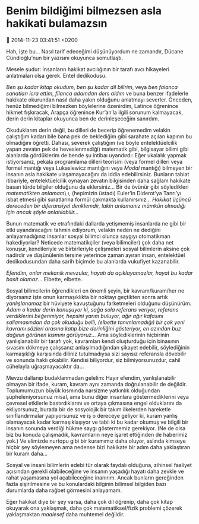 Benim bildiğimi bilmezsen asla hakikati bulamazsın
==================================================

:date: 2014-11-23 03:41:51 +0200

Hah, işte bu… Nasıl tarif edeceğimi düşünüyordum ne zamandır, Dücane
Cündioğlu’nun bir yazısını okuyunca somutlaştı.

Mesele şudur: İnsanların hakikat avcılığının bir tarafı avcı hikayeleri
anlatmaları olsa gerek. Entel dedikodusu.

*Ben şu kadar kitap okudum*, *ben şu kadar dil bilirim*, veya *ben
falanca sanatları icra ettim*, *filanca adamdan ders aldım* ve buna
benzer ifadelerle hakikate okurundan nasıl daha yakın olduğunu anlatmayı
severler. Önceden, henüz bilmediğimi bilmezken böylelerine özenirdim,
Latince öğrenince hikmet fışkıracak, Arapça öğrenince Kur’an’la ilgili
sorunum kalmayacak, derin derin kitaplar okuyunca ben de derinleşeceğim
sanırdım.

Okuduklarım derin değil, bu dilleri de becerip öğrenemedim velakin
çalıştığım kadarı bile bana pek de beklediğim gibi sarahate açılan
kapının bu olmadığını öğretti. Dahası, severek çalıştığım (ve böyle
entelektüelcilik yapan zevatın pek de heveslenmediği) matematik gibi,
bilgisayar bilimi gibi alanlarda gördüklerim de bende şu intibaı
uyandırdı: Eğer ukalalık yapmak istiyorsanız, pekala programlama dilleri
teorisini (veya formel dilleri veya formel mantığı veya Lukasiewicz
mantığını veya *Modal* mantığı) bilmeyen bir insanın asla hakikate
ulaşamayacağını da iddia edebilirsiniz. Bunların tabiat itibariyle,
entelektüelcilik oynayan zevatın bilgisinden daha sağlam hakikate basan
türde bilgiler olduğunu da eklersiniz… Bir de övünür gibi söyledikleri
*matematikten anlamam*\ ı, (hepimizin üstadı) Euler’in Diderot’ya
Tanrı’yı isbat etmesi gibi suratlarına formül çakmakta kullanırsınız…
*Hakikat üçüncü dereceden bir diferansiyel denklemdir, lakin anlamanız
mümkün olmadığı için ancak şöyle anlatılabilir…*

Bunun matematik ve etrafındaki dallarda yetişmemiş insanlarda ne gibi
bir etki uyandıracağını tahmin ediyorum, velakin neden ne dediğini
anlayamadığınız insanlar sosyal bilimci olunca saygıyı otomatikman
hakediyorlar? Neticede matematikçiler (veya bilimciler) çok daha net
konuşur, kendileriyle ve birbirleriyle çelişmeleri sosyal bilimlerin
aksine çok nadirdir ve düşünülenin tersine yeterince zaman ayıran insan,
entelektüel dedikodusundan daha sarih biçimde bu alanlarda vukufiyet
kazanabilir.

*Efendim, onlar mekanik mevzular, hayatı da açıklayamazlar, hayat bu
kadar basit olamaz…* Elbette, elbette.

Sosyal bilimcilerin öğrendikleri en önemli şeyin, bir kavram/kuram/her
ne diyorsanız işte onun karmaşıklıkta bir noktayı geçtikten sonra artık
*yanlışlanamaz* bir hüviyete kavuştuğunu farketmeleri olduğunu
düşünürüm. *Adam o kadar derin konuşuyor ki, sağa sola referans veriyor,
referans verdiklerini beğenmiyor, hepsini yarım buluyor, ağır ağır
kafasını sallamasından da çok okuduğu belli, (elbette tanımlamadığı) bir
çok yeni kavramı sözleri arasına katıp bize derinliğini gösteriyor, en
azından buz dağının görünen kısmını görüyoruz…* Ama söylediklerinin
hiçbirinin yanlışlanabilir bir tarafı yok, kavramları kendi oluşturduğu
için binasının sıvasını dökmeye çalışsanız anlaşılmadığından şikayet
edebilir, söylediğinin karmaşıklığı karşısında diliniz tutulmadıysa sizi
sayısız referansla dövebilir ve sonunda haklı çıkabilir. Kendisi
biliyordur, siz bilmiyorsunuzdur, cahil cühelayla uğraşmayacaktır da…

Mevzu dallanıp budaklanmadan gelelim: Hayır efendim, yanlışlanabilir
olmayan bir ifade, kuram, kavram aynı zamanda doğrulanabilir de
değildir. Toplumumuzun büyük kısmında narsizme yatkınlık olduğundan
şüpheleniyorsunuz misal, ama bunu diğer insanlara göstermediklerini veya
çevresel etkilerle bastırdıklarını ve ortaya çıkmasına engel olduklarını
da ekliyorsunuz, burada bir de sosyolojik bir takım ilkelerden hareketle
sınıflandırmalar yapıyorsunuz ve iş o dereceye geliyor ki, kuram yanlış
olamayacak kadar karmaşıklaşıyor ve tabii ki bu kadar okumuş ve bilgili
bir insanın sonunda verdiği hükme saygı göstermemiz gerekiyor. (Ne de
olsa biz bu konuda çalışmadık, kavramların neye işaret ettiğinden de
haberimiz yok.) Ve elimizde nurtopu gibi bir kuramımız daha oluyor,
aslında kimseye hiçbir şey söylemeyen ama nedense bizi hakikate bir adım
daha yaklaştıran bir kuram daha…

Sosyal ve insani bilimlerin edebi tür olarak faydalı olduğuna, zihinsel
faaliyet açısından gerekli olabileceğine ve insanın yaşadığı hayatı daha
zevkle ve rahat yaşamasına yol açabileceğine inanırım. Ancak bunların
gereğinden fazla şişirilmesine ve bu konulardaki bilginin bilimsel
bilgiden bazı durumlarda daha rağbet görmesini anlayamam.

Eğer hakikat diye bir şey varsa, daha çok dil öğrenip, daha çok kitap
okuyarak ona yaklaşmak, daha çok matematiksel/fizik problemi çözerek
yaklaşmaktan *maalesef* daha muhtemel değildir.
